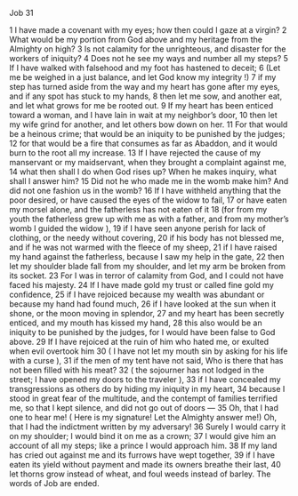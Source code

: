 Job 31

1	I have made a covenant with my eyes; how then could I gaze at a virgin?
2	What would be my portion from God above and my heritage from the Almighty on high?
3	Is not calamity for the unrighteous, and disaster for the workers of iniquity?
4	Does not he see my ways and number all my steps?
5	If I have walked with falsehood and my foot has hastened to deceit;
6	(Let me be weighed in a just balance, and let God know my integrity !)
7	if my step has turned aside from the way and my heart has gone after my eyes, and if any spot has stuck to my hands,
8	then let me sow, and another eat, and let what grows for me be rooted out.
9	If my heart has been enticed toward a woman, and I have lain in wait at my neighbor’s door,
10	then let my wife grind for another, and let others bow down on her.
11	For that would be a heinous crime; that would be an iniquity to be punished by the judges;
12	for that would be a fire that consumes as far as Abaddon, and it would burn to the root all my increase.
13	If I have rejected the cause of my manservant or my maidservant, when they brought a complaint against me,
14	what then shall I do when God rises up? When he makes inquiry, what shall I answer him?
15	Did not he who made me in the womb make him? And did not one fashion us in the womb?
16	If I have withheld anything that the poor desired, or have caused the eyes of the widow to fail,
17	or have eaten my morsel alone, and the fatherless has not eaten of it
18	(for from my youth the fatherless grew up with me as with a father, and from my mother’s womb I guided the widow ),
19	if I have seen anyone perish for lack of clothing, or the needy without covering,
20	if his body has not blessed me, and if he was not warmed with the fleece of my sheep,
21	if I have raised my hand against the fatherless, because I saw my help in the gate,
22	then let my shoulder blade fall from my shoulder, and let my arm be broken from its socket.
23	For I was in terror of calamity from God, and I could not have faced his majesty.
24	If I have made gold my trust or called fine gold my confidence,
25	if I have rejoiced because my wealth was abundant or because my hand had found much,
26	if I have looked at the sun when it shone, or the moon moving in splendor,
27	and my heart has been secretly enticed, and my mouth has kissed my hand,
28	this also would be an iniquity to be punished by the judges, for I would have been false to God above.
29	If I have rejoiced at the ruin of him who hated me, or exulted when evil overtook him
30	( I have not let my mouth sin by asking for his life with a curse ),
31	if the men of my tent have not said, Who is there that has not been filled with his meat?
32	( the sojourner has not lodged in the street; I have opened my doors to the traveler ),
33	if I have concealed my transgressions as others do by hiding my iniquity in my heart,
34	because I stood in great fear of the multitude, and the contempt of families terrified me, so that I kept silence, and did not go out of doors —
35	Oh, that I had one to hear me! ( Here is my signature! Let the Almighty answer me!) Oh, that I had the indictment written by my adversary!
36	Surely I would carry it on my shoulder; I would bind it on me as a crown;
37	I would give him an account of all my steps; like a prince I would approach him.
38	If my land has cried out against me and its furrows have wept together,
39	if I have eaten its yield without payment and made its owners breathe their last,
40	let thorns grow instead of wheat, and foul weeds instead of barley. The words of Job are ended.

